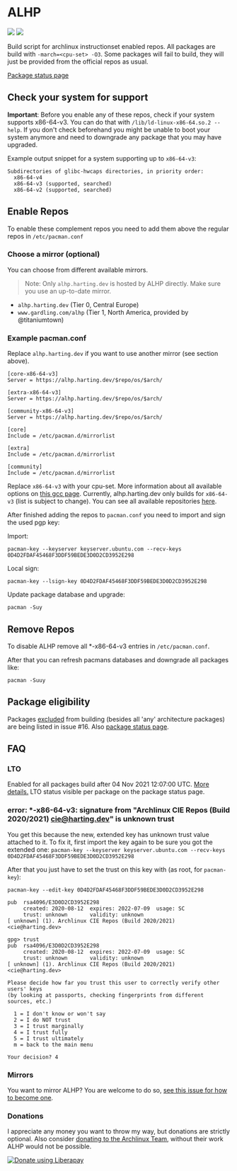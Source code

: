 # ALHP

![](https://img.shields.io/badge/license-GPL-blue) ![](https://img.shields.io/liberapay/patrons/anonfunc.svg?logo=liberapay)

Build script for archlinux instructionset enabled repos. All packages are build with `-march=<cpu-set> -O3`. Some
packages will fail to build, they will just be provided from the official repos as usual.

[Package status page](https://alhp.anonfunc.dev/packages.html)

## Check your system for support

**Important**: Before you enable any of these repos, check if your system supports x86-64-v3. You can do that
with `/lib/ld-linux-x86-64.so.2 --help`. If you don't check beforehand you might be unable to boot your system anymore
and need to downgrade any package that you may have upgraded.

Example output snippet for a system supporting up to `x86-64-v3`:

```
Subdirectories of glibc-hwcaps directories, in priority order:
  x86-64-v4
  x86-64-v3 (supported, searched)
  x86-64-v2 (supported, searched)
```

## Enable Repos

To enable these complement repos you need to add them above the regular repos in `/etc/pacman.conf`

### Choose a mirror (optional)

You can choose from different available mirrors.
> Note: Only `alhp.harting.dev` is hosted by ALHP directly. Make sure you use an up-to-date mirror.

- `alhp.harting.dev` (Tier 0, Central Europe)
- `www.gardling.com/alhp` (Tier 1, North America, provided by @titaniumtown)

### Example pacman.conf

Replace `alhp.harting.dev` if you want to use another mirror (see section above).

```editorconfig
[core-x86-64-v3]
Server = https://alhp.harting.dev/$repo/os/$arch/

[extra-x86-64-v3]
Server = https://alhp.harting.dev/$repo/os/$arch/

[community-x86-64-v3]
Server = https://alhp.harting.dev/$repo/os/$arch/

[core]
Include = /etc/pacman.d/mirrorlist

[extra]
Include = /etc/pacman.d/mirrorlist

[community]
Include = /etc/pacman.d/mirrorlist
```

Replace `x86-64-v3` with your cpu-set. More information about all available options
on [this gcc page](https://gcc.gnu.org/onlinedocs/gcc/x86-Options.html). Currently, alhp.harting.dev only builds
for `x86-64-v3` (list is subject to change). You can see all available repositories [here](https://alhp.harting.dev/).

After finished adding the repos to `pacman.conf` you need to import and sign the used pgp key:

Import:

```
pacman-key --keyserver keyserver.ubuntu.com --recv-keys 0D4D2FDAF45468F3DDF59BEDE3D0D2CD3952E298
```

Local sign:

```
pacman-key --lsign-key 0D4D2FDAF45468F3DDF59BEDE3D0D2CD3952E298
```

Update package database and upgrade:

```
pacman -Suy
```

## Remove Repos

To disable ALHP remove all *-x86-64-v3 entries in `/etc/pacman.conf`.

After that you can refresh pacmans databases and downgrade all packages like:

```
pacman -Suuy
```

## Package eligibility

Packages [excluded](https://www.reddit.com/r/archlinux/comments/oflged/alhp_archlinux_recompiled_for_x8664v3_experimental/h4fkinu?utm_source=share&utm_medium=web2x&context=3)
from building (besides all 'any' architecture packages) are being listed in issue #16.
Also [package status page](https://alhp.anonfunc.dev/packages.html).

## FAQ

### LTO

Enabled for all packages build after 04 Nov 2021 12:07:00
UTC. [More details.](https://git.harting.dev/anonfunc/ALHP.GO/issues/52)
LTO status visible per package on the package status page.

### error: *-x86-64-v3: signature from "Archlinux CIE Repos (Build 2020/2021) <cie@harting.dev>" is unknown trust

You get this because the new, extended key has unknown trust value attached to it. To fix it, first import the key again
to be sure you got the extended one:
`pacman-key --keyserver keyserver.ubuntu.com --recv-keys 0D4D2FDAF45468F3DDF59BEDE3D0D2CD3952E298`

After that you just have to set the trust on this key with (as root, for `pacman-key`):

```
pacman-key --edit-key 0D4D2FDAF45468F3DDF59BEDE3D0D2CD3952E298

pub  rsa4096/E3D0D2CD3952E298
     created: 2020-08-12  expires: 2022-07-09  usage: SC  
     trust: unknown       validity: unknown
[ unknown] (1). Archlinux CIE Repos (Build 2020/2021) <cie@harting.dev>

gpg> trust
pub  rsa4096/E3D0D2CD3952E298
     created: 2020-08-12  expires: 2022-07-09  usage: SC  
     trust: unknown       validity: unknown
[ unknown] (1). Archlinux CIE Repos (Build 2020/2021) <cie@harting.dev>

Please decide how far you trust this user to correctly verify other users' keys
(by looking at passports, checking fingerprints from different sources, etc.)

  1 = I don't know or won't say
  2 = I do NOT trust
  3 = I trust marginally
  4 = I trust fully
  5 = I trust ultimately
  m = back to the main menu

Your decision? 4
````

### Mirrors

You want to mirror ALHP? You are welcome to do
so, [see this issue for how to become one](https://git.harting.dev/anonfunc/ALHP.GO/issues/38#issuecomment-744).

### Donations

I appreciate any money you want to throw my way, but donations are strictly optional. Also
consider [donating to the Archlinux Team](https://archlinux.org/donate/), without their work ALHP would not be possible.

[![Donate using Liberapay](https://liberapay.com/assets/widgets/donate.svg)](https://liberapay.com/anonfunc/)